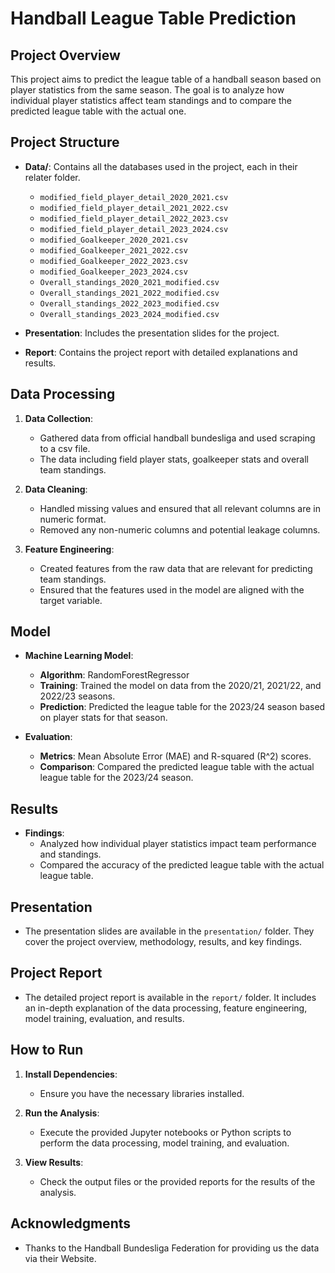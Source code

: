 # Handball League Table Prediction

## Project Overview
This project aims to predict the league table of a handball season based on player statistics from the same season. The goal is to analyze how individual player statistics affect team standings and to compare the predicted league table with the actual one.

## Project Structure

- **Data/**: Contains all the databases used in the project, each in their relater folder.
  - `modified_field_player_detail_2020_2021.csv`
  - `modified_field_player_detail_2021_2022.csv`
  - `modified_field_player_detail_2022_2023.csv`
  - `modified_field_player_detail_2023_2024.csv`
  - `modified_Goalkeeper_2020_2021.csv`
  - `modified_Goalkeeper_2021_2022.csv`
  - `modified_Goalkeeper_2022_2023.csv`
  - `modified_Goalkeeper_2023_2024.csv`
  - `Overall_standings_2020_2021_modified.csv`
  - `Overall_standings_2021_2022_modified.csv`
  - `Overall_standings_2022_2023_modified.csv`
  - `Overall_standings_2023_2024_modified.csv`

- **Presentation**: Includes the presentation slides for the project.

- **Report**: Contains the project report with detailed explanations and results.

## Data Processing

1. **Data Collection**: 
   - Gathered data from official handball bundesliga and used scraping to a csv file.
   - The data including field player stats, goalkeeper stats and overall team standings.

2. **Data Cleaning**:
   - Handled missing values and ensured that all relevant columns are in numeric format.
   - Removed any non-numeric columns and potential leakage columns.

3. **Feature Engineering**:
   - Created features from the raw data that are relevant for predicting team standings.
   - Ensured that the features used in the model are aligned with the target variable.

## Model

- **Machine Learning Model**:
  - **Algorithm**: RandomForestRegressor
  - **Training**: Trained the model on data from the 2020/21, 2021/22, and 2022/23 seasons.
  - **Prediction**: Predicted the league table for the 2023/24 season based on player stats for that season.

- **Evaluation**:
  - **Metrics**: Mean Absolute Error (MAE) and R-squared (R^2) scores.
  - **Comparison**: Compared the predicted league table with the actual league table for the 2023/24 season.

## Results

- **Findings**:
  - Analyzed how individual player statistics impact team performance and standings.
  - Compared the accuracy of the predicted league table with the actual league table.

## Presentation

- The presentation slides are available in the `presentation/` folder. They cover the project overview, methodology, results, and key findings.

## Project Report

- The detailed project report is available in the `report/` folder. It includes an in-depth explanation of the data processing, feature engineering, model training, evaluation, and results.

## How to Run

1. **Install Dependencies**:
   - Ensure you have the necessary libraries installed.
2. **Run the Analysis**:
   - Execute the provided Jupyter notebooks or Python scripts to perform the data processing, model training, and evaluation.

3. **View Results**:
   - Check the output files or the provided reports for the results of the analysis.

## Acknowledgments

- Thanks to the Handball Bundesliga Federation for providing us the data via their Website.

